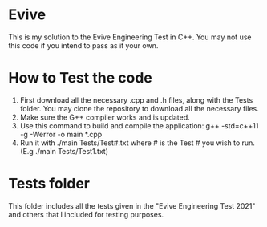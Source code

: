 # Evive

This is my solution to the Evive Engineering Test in C++. You may not use this code if you intend to pass as it your own.

# How to Test the code

1. First download all the necessary .cpp and .h files, along with the Tests folder. You may clone the repository to download all the necessary files.
2. Make sure the G++ compiler works and is updated.
3. Use this command to build and compile the application: g++ -std=c++11 -g -Werror -o main *.cpp
4. Run it with ./main Tests/Test#.txt where # is the Test # you wish to run. 
    (E.g ./main Tests/Test1.txt)

# Tests folder

This folder includes all the tests given in the "Evive Engineering Test 2021" and others that I included for testing purposes.